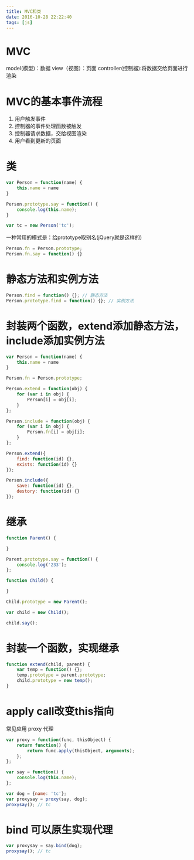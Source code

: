 ```yaml
---
title: MVC和类
date: 2016-10-28 22:22:40
tags: [js]
---
```

# MVC
model(模型)：数据
view（视图）：页面
controller(控制器):将数据交给页面进行渲染

<!-- more -->

# MVC的基本事件流程
1. 用户触发事件
2. 控制器的事件处理函数被触发
3. 控制器请求数据，交给视图渲染
4. 用户看到更新的页面

# 类

```javascript
var Person = function(name) {
	this.name = name
}

Person.prototype.say = function() {
	console.log(this.name);
}

var tc = new Person('tc');
```

一种常用的模式是：给prototype取别名(jQuery就是这样的)
```javascript
Person.fn = Person.prototype;
Person.fn.say = function() {}
```
# 静态方法和实例方法
```javascript
Person.find = function() {}; // 静态方法
Person.prototype.find = function() {}; // 实例方法
```
# 封装两个函数，extend添加静态方法，include添加实例方法
```javascript
var Person = function(name) {
	this.name = name
}

Person.fn = Person.prototype;

Person.extend = function(obj) {
	for (var i in obj) {
		Person[i] = obj[i];
	}
};

Person.include = function(obj) {
	for (var i in obj) {
		Person.fn[i] = obj[i];
	}
};

Person.extend({
	find: function(id) {},
	exists: function(id) {}
});

Person.include({
	save: function(id) {},
	destory: function(id) {}
});
```
# 继承
```javascript
function Parent() {

}

Parent.prototype.say = function() {
	console.log('233');
};

function Child() {

}

Child.prototype = new Parent();

var child = new Child();

child.say();
```
# 封装一个函数，实现继承
```javascript
function extend(child, parent) {
	var temp = function() {};
	temp.prototype = parent.prototype;
	child.prototype = new temp();
}
```
# apply call改变this指向
常见应用 proxy 代理
```javascript
var proxy = function(func, thisObject) {
	return function() {
		return func.apply(thisObject, arguments);
	};
};

var say = function() {
	console.log(this.name);
};

var dog = {name: 'tc'};
var proxysay = proxy(say, dog);
proxysay(); // tc
```
# bind 可以原生实现代理
```javascript
var proxysay = say.bind(dog);
proxysay(); // tc
```

